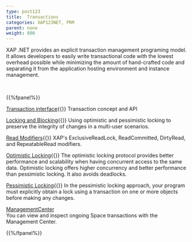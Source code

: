 ```yaml
---
type: post123
title:  Transactions
categories: XAP123NET, PRM
parent: none
weight: 800
---
```




XAP .NET provides an explicit transaction management programing model. It allows developers to easily write transactional code with the lowest overhead possible while minimizing the amount of hand-crafted code and separating it from the application hosting environment and instance management.


<br>

{{%fpanel%}}

[Transaction interface](./transaction-management.html){{<wbr>}}
Transaction concept and API

[Locking and Blocking](./transaction-locking-and-blocking.html){{<wbr>}}
Using optimistic and pessimistic locking to preserve the integrity of changes in a multi-user scenarios.

[Read Modifiers](./transaction-read-modifiers.html){{<wbr>}}
XAP's ExclusiveReadLock, ReadCommitted, DirtyRead, and RepeatableRead modifiers.

[Optimistic Locking](./transaction-optimistic-locking.html){{<wbr>}}
The optimistic locking protocol provides better performance and scalability when having concurrent access to the same data. Optimistic locking offers higher concurrency and better performance than pessimistic locking. It also avoids deadlocks.

[Pessimistic Locking](./transaction-pessimistic-locking.html){{<wbr>}}
In the pessimistic locking approach, your program must explicitly obtain a lock using a transaction on one or more objects before making any changes.

[ManagementCenter]({{%currentadmurl%}}/gigaspaces-browser-transaction-view.html)<br>
You can view and inspect ongoing Space transactions with the Management Center.

{{%/fpanel%}}
